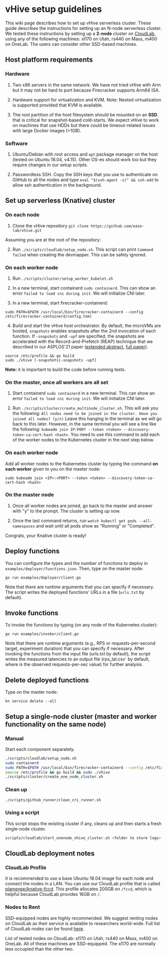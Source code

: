 # vHive setup guidelines

This wiki page describes how to set up vHive serverless cluster.
These guide describes the instructions for setting up an N-node serverless cluster.
We tested these instructions by setting up a **2-node** cluster on [CloudLab](https://www.cloudlab.us),
using any of the following machines: xl170 on Utah, rs440 on Mass, m400 on OneLab.
The users can consider other SSD-based machines.

## Host platform requirements

### Hardware

1. Two x86 servers in the same network. We have not tried vHive with Arm but it may not be hard to port because Firecracker supports Arm64 ISA.

2. Hardware support for virtualization and KVM. Note: Nested virtualization is supported provided that KVM is available.

3. The root partition of the host filesystem should be mounted on an **SSD**. that is critical for snapshot-based cold-starts.
We expect vHive to work on machines that use HDDs but there could be timeout-related issues with large Docker images (>1GB).


### Software
1. Ubuntu/Debian with root access and `apt` package manager on the host (tested on Ubuntu 18.04, v4.15).
Other OS-es should work too but they require changes in our setup scripts.

2. Passwordless SSH. Copy the SSH keys that you use to authenticate on GitHub to all the nodes and
type `eval "$(ssh-agent -s)" && ssh-add` to allow ssh authentication in the background.


## Set up serverless (Knative) cluster

### On each node

1. Clone the vHive repository
`git clone https://github.com/ease-lab/vhive.git`

Assuming you are at the root of the repository:

2. Run `./scripts/cloudlab/setup_node.sh`. This script can print `Command failed` when creating the devmapper. This can be safely ignored.


### On each worker node

1. Run `./scripts/cluster/setup_worker_kubelet.sh`

2. In a new terminal, start containerd `sudo containerd`. This can show an error `failed to load cni during init`. We will initialize CNI later.

3. In a new terminal, start firecracker-containerd:

```
sudo PATH=$PATH /usr/local/bin/firecracker-containerd --config /etc/firecracker-containerd/config.toml
```

4. Build and start the vHive host orchestrator.
By default, the microVMs are booted, `snapshots` enables snapshots after the 2nd invocation of each function.
If `-snapshots` and `-upf` are specified, the snapshots are accelerated with the Record-and-Prefetch (REAP)
technique that we described in our ASPLOS'21 paper
([extended abstract](https://asplos-conference.org/abstracts/asplos21-paper212-extended_abstract.pdf),
[full paper](papers/REAP_ASPLOS21.pdf)).

```
source /etc/profile && go build
sudo ./vhive [-snapshots|-snapshots -upf]
```
**Note:** it is important to build the code before running tests.


### On the master, **once all workers are all set**

1. Start containerd `sudo containerd` in a new terminal. This can show an error `failed to load cni during init`. We will initialize CNI later.

2. Run `./scripts/cluster/create_multinode_cluster.sh`. This will ask you the following: `All nodes need to be joined in the cluster.
Have you joined all nodes? (y/n)` Leave this hanging in the terminal as we will go back to this later.
However, in the same terminal you will see a line like the following: `kubeadm join IP:PORT --token <token> --discovery-token-ca-cert-hash <hash>`.
You need to use this command to add each of the worker nodes to the Kubernetes cluster in the next step below.

### On each worker node

Add all worker nodes to the Kubernetes cluster by typing the command **on each worker** given to you on the master node:
```
sudo kubeadm join <IP>:<PORT> --token <token> --discovery-token-ca-cert-hash <hash>
```

### On the master node

1. Once all worker nodes are joined, go back to the master and answer with "y" to the prompt. The cluster is setting up now.

2. Once the last command returns, run `watch kubectl get pods --all-namespaces` and wait until all pods show as "Running" or "Completed".

Congrats, your Knative cluster is ready!


## Deploy functions
You can configure the types and the number of functions to deploy in `examples/deployer/functions.json`. Then, type on the master node:

```
go run examples/deployer/client.go
```

Note that there are runtime arguments that you can specify if necessary. The script writes the deployed functions' URLs in a file (`urls.txt` by default).

## Invoke functions
To invoke the functions by typing (on any node of the Kubernetes cluster):

```
go run examples/invoker/client.go
```

Note that there are runtime arguments (e.g., RPS or requests-per-second target, experiment duration) that you can specify if necessary.
After invoking the functions from the input file (urls.txt by default), the script writes the measured latencies to an output file
(rps<RPS>_lat.csv` by default, where <RPS> is the observed requests-per-sec value) for further analysis.

## Delete deployed functions

Type on the master node:
```
kn service delete --all
```

## Setup a single-node cluster (master and worker functionality on the same node)

### Manual
Start each component separately.

```bash
./scripts/cloudlab/setup_node.sh
sudo containerd
sudo PATH=$PATH /usr/local/bin/firecracker-containerd --config /etc/firecracker-containerd/config.toml
source /etc/profile && go build && sudo ./vhive
./scripts/cluster/create_one_node_cluster.sh
```

### Clean up
```bash
./scripts/github_runner/clean_cri_runner.sh
```

### Using a script
This script stops the existing cluster if any, cleans up and then starts a fresh single-node cluster.

```bash
scripts/cloudlab/start_onenode_vhive_cluster.sh <folder to store logs>
```

## CloudLab deployment notes

### CloudLab Profile

It is recommended to use a base Ubuntu 18.04 image for each node and connect the nodes in a LAN.
You can use our CloudLab profile that is called [plamenpp/knative-fccd](https://www.cloudlab.us/show-profile.php?uuid=c8fb47db-2013-11eb-b7c5-e4434b2381fc).
This profile allocates 200GB on ```/fccd```, which is helpful because CloudLab provides 16GB on ```/```.

### Nodes to Rent
SSD-equipped nodes are highly recommended. We suggest renting nodes on CloudLab as their service is available to researchers world-wide. Full list of CloudLab nodes can be found [here](https://docs.cloudlab.us/hardware.html).

List of tested nodes on CloudLab: xl170 on Utah, rs440 on Mass, m400 on OneLab. All of these machines are SSD-equipped. The xl170 are normally less occupied than the other two.
